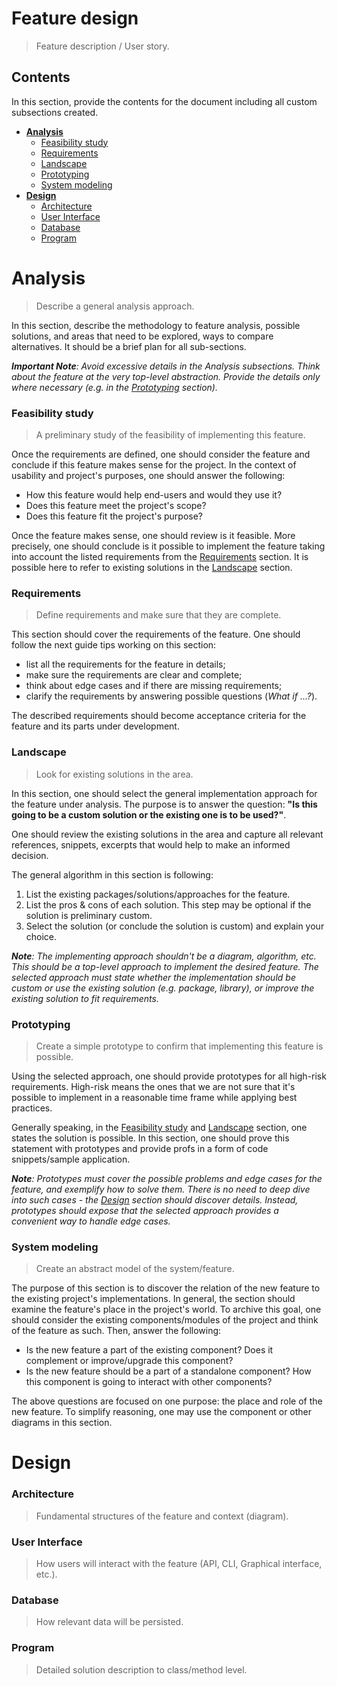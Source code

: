 # Feature design
> Feature description / User story.

## Contents

In this section, provide the contents for the document including all custom subsections created.

- [**Analysis**](#analysis)
    - [Feasibility study](#feasibility-study)
    - [Requirements](#requirements)
    - [Landscape](#landscape)
    - [Prototyping](#prototyping)
    - [System modeling](#system-modeling)
- [**Design**](#design)
    - [Architecture](#architecture)
    - [User Interface](#user-interface)
    - [Database](#database)
    - [Program](#program)

# Analysis
> Describe a general analysis approach.

In this section, describe the methodology to feature analysis, possible solutions, and areas that need to be explored, ways to compare alternatives. It should be a brief plan for all sub-sections.

_**Important Note**: Avoid excessive details in the Analysis subsections. Think about the feature at the very top-level abstraction. Provide the details only where necessary (e.g. in the [Prototyping](#prototyping) section)._

### Feasibility study
> A preliminary study of the feasibility of implementing this feature.

Once the requirements are defined, one should consider the feature and conclude if this feature makes sense for the project. In the context of usability and project's purposes, one should answer the following: 

- How this feature would help end-users and would they use it?
- Does this feature meet the project's scope?
- Does this feature fit the project's purpose?

Once the feature makes sense, one should review is it feasible. More precisely, one should conclude is it possible to implement the feature taking into account the listed requirements from the [Requirements](#requirements) section. It is possible here to refer to existing solutions in the [Landscape](#landscape) section.

### Requirements
> Define requirements and make sure that they are complete.

This section should cover the requirements of the feature. One should follow the next guide tips working on this section:

- list all the requirements for the feature in details;
- make sure the requirements are clear and complete;
- think about edge cases and if there are missing requirements;
- clarify the requirements by answering possible questions (_What if ...?_).

The described requirements should become acceptance criteria for the feature and its parts under development.

### Landscape
> Look for existing solutions in the area.

In this section, one should select the general implementation approach for the feature under analysis. The purpose is to answer the question: **"Is this going to be a custom solution or the existing one is to be used?"**.

One should review the existing solutions in the area and capture all relevant references, snippets, excerpts that would help to make an informed decision.

The general algorithm in this section is following:

1. List the existing packages/solutions/approaches for the feature.
2. List the pros & cons of each solution. This step may be optional if the solution is preliminary custom.
3. Select the solution (or conclude the solution is custom) and explain your choice.

_**Note**: The implementing approach shouldn't be a diagram, algorithm, etc. This should be a top-level approach to implement the desired feature. The selected approach must state whether the implementation should be custom or use the existing solution (e.g. package, library), or improve the existing solution to fit requirements._

### Prototyping
> Create a simple prototype to confirm that implementing this feature is possible.

Using the selected approach, one should provide prototypes for all high-risk requirements. High-risk means the ones that we are not sure that it's possible to implement in a reasonable time frame while applying best practices.

Generally speaking, in the [Feasibility study](#feasibility-study) and [Landscape](#landscape) section, one states the solution is possible. In this section, one should prove this statement with prototypes and provide profs in a form of code snippets/sample application.

_**Note**: Prototypes must cover the possible problems and edge cases for the feature, and exemplify how to solve them. There is no need to deep dive into such cases - the [Design](#design) section should discover details. Instead, prototypes should expose that the selected approach provides a convenient way to handle edge cases._

### System modeling
> Create an abstract model of the system/feature.

The purpose of this section is to discover the relation of the new feature to the existing project's implementations. In general, the section should examine the feature's place in the project's world. To archive this goal, one should consider the existing components/modules of the project and think of the feature as such. Then, answer the following:

- Is the new feature a part of the existing component? Does it complement or improve/upgrade this component?
- Is the new feature should be a part of a standalone component? How this component is going to interact with other components?

The above questions are focused on one purpose: the place and role of the new feature. To simplify reasoning, one may use the component or other diagrams in this section.

# Design

### Architecture
> Fundamental structures of the feature and context (diagram).

### User Interface
> How users will interact with the feature (API, CLI, Graphical interface, etc.).

### Database
> How relevant data will be persisted.

### Program
> Detailed solution description to class/method level.

